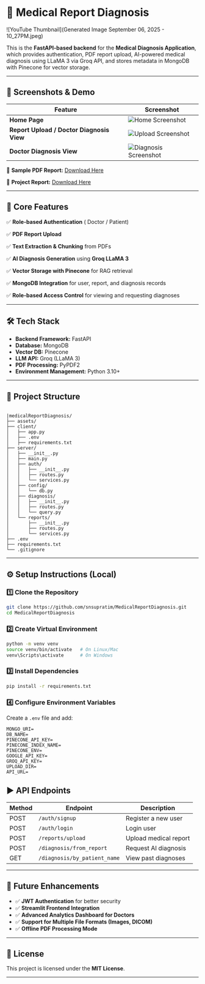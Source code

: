 # 🏥 Medical Report Diagnosis

![YouTube Thumbnail](Generated Image September 06, 2025 - 10_27PM.jpeg)

This is the **FastAPI-based backend** for the **Medical Diagnosis Application**, which provides authentication, PDF report upload, AI-powered medical diagnosis using LLaMA 3 via Groq API, and stores metadata in MongoDB with Pinecone for vector storage.

---

## 📸 Screenshots & Demo

| Feature                                   | Screenshot                                          |
| ----------------------------------------- | --------------------------------------------------- |
| **Home Page**                             | ![Home Screenshot](/assets/homepage.png)            |
| **Report Upload / Doctor Diagnosis View** | ![Upload Screenshot](/assets/patientDashboard.png)  |
| **Doctor Diagnosis View**                 | ![Diagnosis Screenshot](/assets/doctorDahboard.png) |

📄 **Sample PDF Report:** [Download Here](/assets/sample-report.pdf)

📄 **Project Report:** [Download Here](/assets/ProjectReport.pdf)

---

## 🚀 Core Features

✅ **Role-based Authentication** ( Doctor / Patient)

✅ **PDF Report Upload**

✅ **Text Extraction & Chunking** from PDFs

✅ **AI Diagnosis Generation** using **Groq LLaMA 3**

✅ **Vector Storage with Pinecone** for RAG retrieval

✅ **MongoDB Integration** for user, report, and diagnosis records

✅ **Role-based Access Control** for viewing and requesting diagnoses

---

## 🛠 Tech Stack

- **Backend Framework:** FastAPI
- **Database:** MongoDB
- **Vector DB:** Pinecone
- **LLM API:** Groq (LLaMA 3)
- **PDF Processing:** PyPDF2
- **Environment Management:** Python 3.10+

---

## 📂 Project Structure

```

|medicalReportDiagnosis/
├── assets/
├── client/
│   ├── app.py
│   ├── .env
│   ├── requirements.txt
├── server/
│   ├── __init__.py
│   ├── main.py
│   ├── auth/
│   │   ├── __init__.py
│   │   ├── routes.py
│   │   └── services.py
│   ├── config/
│   │   └── db.py
│   ├── diagnosis/
│   │   ├── __init__.py
│   │   ├── routes.py
│   │   └── query.py
│   └── reports/
│       ├── __init__.py
│       ├── routes.py
│       └── services.py
├── .env
├── requirements.txt
└── .gitignore

```

---

## ⚙️ Setup Instructions (Local)

### 1️⃣ Clone the Repository

```bash
git clone https://github.com/snsupratim/MedicalReportDiagnosis.git
cd MedicalReportDiagnosis
```

### 2️⃣ Create Virtual Environment

```bash
python -m venv venv
source venv/bin/activate   # On Linux/Mac
venv\Scripts\activate      # On Windows
```

### 3️⃣ Install Dependencies

```bash
pip install -r requirements.txt
```

### 4️⃣ Configure Environment Variables

Create a `.env` file and add:

```
MONGO_URI=
DB_NAME=
PINECONE_API_KEY=
PINECONE_INDEX_NAME=
PINECONE_ENV=
GOOGLE_API_KEY=
GROQ_API_KEY=
UPLOAD_DIR=
API_URL=

```

## ▶️ API Endpoints

| Method | Endpoint                     | Description           |
| ------ | ---------------------------- | --------------------- |
| POST   | `/auth/signup`               | Register a new user   |
| POST   | `/auth/login`                | Login user            |
| POST   | `/reports/upload`            | Upload medical report |
| POST   | `/diagnosis/from_report`     | Request AI diagnosis  |
| GET    | `/diagnosis/by_patient_name` | View past diagnoses   |

---

## 🔮 Future Enhancements

- ✅ **JWT Authentication** for better security
- ✅ **Streamlit Frontend Integration**
- ✅ **Advanced Analytics Dashboard for Doctors**
- ✅ **Support for Multiple File Formats (Images, DICOM)**
- ✅ **Offline PDF Processing Mode**

---

## 📜 License

This project is licensed under the **MIT License**.

---
